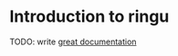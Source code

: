 # Introduction to ringu

TODO: write [great documentation](http://jacobian.org/writing/what-to-write/)
